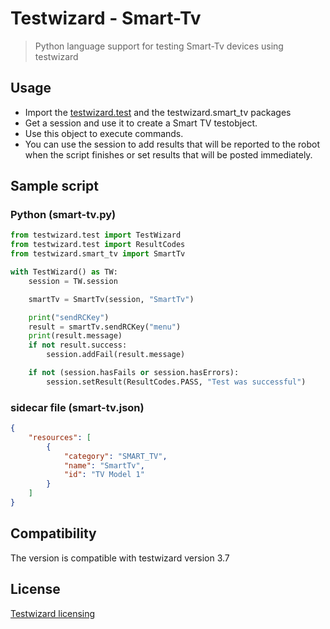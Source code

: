 # Testwizard - Smart-Tv

> Python language support for testing Smart-Tv devices using testwizard

## Usage

* Import the [testwizard.test](https://pypi.org/project/testwizard.core/) and the testwizard.smart_tv packages
* Get a session and use it to create a Smart TV testobject.
* Use this object to execute commands.
* You can use the session to add results that will be reported to the robot when the script finishes or set results that will be posted immediately.

## Sample script

### Python (smart-tv.py)

```python
from testwizard.test import TestWizard
from testwizard.test import ResultCodes
from testwizard.smart_tv import SmartTv

with TestWizard() as TW:
    session = TW.session

    smartTv = SmartTv(session, "SmartTv")

    print("sendRCKey")
    result = smartTv.sendRCKey("menu")
    print(result.message)
    if not result.success:
        session.addFail(result.message)

    if not (session.hasFails or session.hasErrors):
        session.setResult(ResultCodes.PASS, "Test was successful")
```

### sidecar file (smart-tv.json)

```json
{
    "resources": [
        { 
            "category": "SMART_TV", 
            "name": "SmartTv", 
            "id": "TV Model 1"
        }
    ]
}
```

## Compatibility

The version is compatible with testwizard version 3.7

## License

[Testwizard licensing](https://www.eurofins-digitaltesting.com/testwizard/)